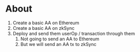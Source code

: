 # About 

1. Create a basic AA on Ethereum
2. Create a basic AA on zkSync
3. Deploy and send them userOp / transaction through them
    1. Not going to send an AA to Ethereum
    2. But we will send an AA tx to zkSync 